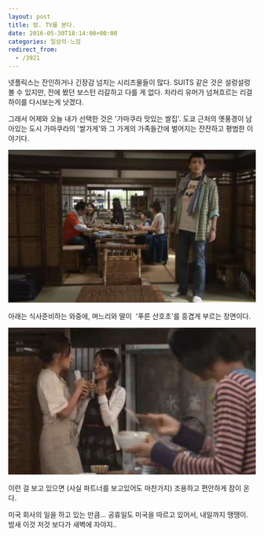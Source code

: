 ```yaml
---
layout: post
title: 밤. TV를 본다.
date: 2016-05-30T18:14:00+00:00
categories: 일상의-느낌
redirect_from:
  - /3921
---
```


넷플릭스는 잔인하거나 긴장감 넘치는 시리즈물들이 많다. SUITS 같은 것은 설렁설렁 볼 수 있지만, 전에 봤던 보스턴 리갈하고 다를 게 없다. 차라리 유머가 넘쳐흐르는 리걸하이를 다시보는게 낫겠다.

그래서 어제와 오늘 내가 선택한 것은 '가마쿠라 맛있는 쌀집'. 도쿄 근처의 옛풍경이 남아있는 도시 가마쿠라의 '쌀가게'와 그 가게의 가족들간에 벌어지는 잔잔하고 평범한 이야기다.

 

![ ](/assets/media/uploads_2016_05_capture-46.png)

 

아래는 식사준비하는 와중에, 며느리와 딸이  '푸른 산호초'를 흥겹게 부르는 장면이다.

![ ](/assets/media/uploads_2016_05_capture-50.png)

이런 걸 보고 있으면 (사실 파트너를 보고있어도 마찬가지) 조용하고 편안하게 잠이 온다.

미국 회사의 일을 하고 있는 만큼... 공휴일도 미국을 따르고 있어서, 내일까지 땡땡이. 밤새 이것 저것 보다가 새벽에 자야지..
